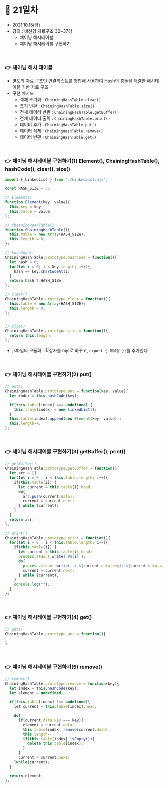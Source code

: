 # 📌 21일차 
- 2021.10.15(금)
- 강의 : 비선형 자료구조 32~37강
  - 체이닝 해시테이블
  - 체이닝 해시테이블 구현하기
  
<br>

### 👉 체이닝 해시 테이블 
- 별도의 자료 구조인 연결리스트를 병합해 사용하여 Hash의 충돌을 해결한 해시테이블 기반 자료 구조
- 구현 메서드
  - 객체 초기화 : `ChainingHashTable.clear()`
  - 크기 반환 : `ChainingHashTable.size()`
  - 전체 데이터 반환 : `ChainingHashTable.getBuffer()`
  - 전체 데이터 출력 : `ChainingHashTable.print()`
  - 데이터 추가 : `ChainingHashTable.put()`
  - 데이터 삭제 : `ChainingHashTable.remove()`
  - 데이터 반환 : `ChainingHashTable.get()`

<br> 



### 👉 체이닝 해시테이블 구현하기(1) Element(), ChainingHashTable(), hashCode(), clear(), size()
```javascript
import { LinkedList } from "./LinkedList.mjs";

const HASH_SIZE = 37;

// Element()
function Element(key, value){
  this.key = key;
  this.value = value;
};

// ChainingHashTable()
function ChainingHashTable(){
  this.table = new Array(HASH_SIZe);
  this.length = 0;
};

// hashCode()
ChainingHashTable.prototype.hashCode = function(){
  let hash = 0;
  for(let i = 0; i < key.length; i++){
    hash += key.charCodeAt(i);
  }
  return hash % HASH_SIZe;
};

// clear()
ChainingHashTable.prototype.clear = function(){
  this.table = new Array(HASH_SIZE);
  this.length = 0;
};


// size()
ChainingHashTable.prototype.size = function(){
  return this.length;
};
```
- js파일의 모듈화 : 확장자를 mjs로 바꾸고, `export { 객체명 };`를 추가한다 

<br>



### 👉 체이닝 해시테이블 구현하기(2) put()
```javascript
// put()
ChainingHashTable.prototype.put = function(key, value){
  let index = this.hashCode(key);

  if(this.table[index] === undefined) {
    this.table[index] = new linkedList();
  }
  this.table[index].append(new Element(key, value));
  this.length++;
};
```

<br>



### 👉 체이닝 해시테이블 구현하기(3) getBuffer(), print()
```javascript
// getBuffer()
ChainingHashTable.prototype.getBuffer = function(){
  let arr = []
  for(let i = 0 ; i < this.table.length; i++){
    if(this.table[i]) {
      let current = this.table[i].head;
      do{
        arr.push(current.data);
        current = current.next;
      } while (current);
    }
  }
  return arr;
};

// print()
ChainingHashTable.prototype.print = function(){
  for(let i = 0 ; i < this.table.length; i++){
    if(this.table[i]) {
      let current = this.table[i].head;
      process.stdout.write(`#${i}`);
      do{
        process.stdout.write(`-> ${current.data.key}: ${current.data.value}`); 
        current = current.next;
      } while (current);
    }
    console.log("");
  }
};
```

<br>



### 👉 체이닝 해시테이블 구현하기(4) get()
```javascript
// get()
ChainingHashTable.prototype.get = function(){
  
}

```

<br>




### 👉 체이닝 해시테이블 구현하기(5) remove()
```javascript
// remove()
ChainingHashTable.prototype.remove = function(key){
  let index = this.hashCode(key);
  let element = undefined;

  if(this.table[index] !== undefined){
    let current = this.table[index].head;

    do{
      if(current.data.key === key){
        element = current.data;
        this.table[index].remove(current.data);
        this.length--;
        if(this.table[index].isEmpty()){
          delete this.table[index];
        }
      }
      current = current.next;
    }while(current);
  }

  return element;
};
```

<br>

